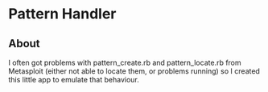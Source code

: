# Pattern Handler

## About
I often got problems with pattern\_create.rb and pattern\_locate.rb from Metasploit (either not able to locate them, or problems running) so I created this little app to emulate that behaviour.